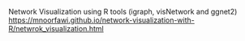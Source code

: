 Network Visualization using R tools (igraph, visNetwork and ggnet2)
https://mnoorfawi.github.io/network-visualization-with-R/netwrok_visualization.html
